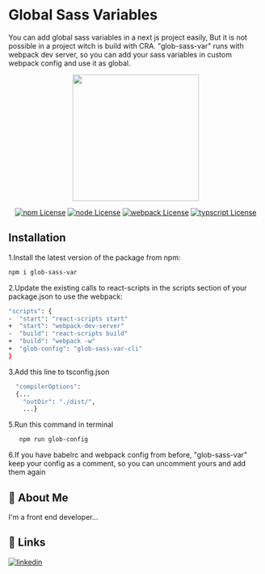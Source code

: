 # Global Sass Variables

You can add global sass variables in a next js project easily, But it is not possible in a project witch is build with CRA. "glob-sass-var" runs with webpack dev server, so you can add your sass variables in custom webpack config and use it as global.

<div align="center">
    <img src="https://s27.picofile.com/file/8460212176/sassLogo.png" width="250" height="250">
<br>

[![npm License](https://img.shields.io/badge/npm-6.14.16-purple.svg)](https://www.npmjs.com/)
[![node License](https://img.shields.io/badge/node-14.19.0-yellow.svg)](https://nodejs.org/)
[![webpack License](https://img.shields.io/badge/webpack-5.75.0-blue.svg)](https://webpack.js.org/)
[![typscript License](https://img.shields.io/badge/typescript-4.9.4-green.svg)](https://webpack.js.org/)
</div>

## Installation

1.Install the latest version of the package from npm:

```bash
npm i glob-sass-var
```
2.Update the existing calls to react-scripts in the scripts section of your package.json to use the webpack:

```bash
"scripts": {
-  "start": "react-scripts start"
+  "start": "webpack-dev-server"
-  "build": "react-scripts build"
+  "build": "webpack -w"
+  "glob-config": "glob-sass-var-cli"
}
```
3.Add this line to tsconfig.json

```bash
  "compilerOptions":
  {...
    "outDir": "./dist/",
    ...}
```

5.Run this command in terminal
```bash
   npm run glob-config
```
6.If you have babelrc and webpack config from before, "glob-sass-var" keep your config as a comment, so you can uncomment yours and add them again
## 🚀 About Me
I'm a front end developer...

## 🔗 Links
[![linkedin](https://img.shields.io/badge/linkedin-0A66C2?style=for-the-badge&logo=linkedin&logoColor=white)](https://www.linkedin.com/in/mehrnoosh-bahmani-9a3290132/)